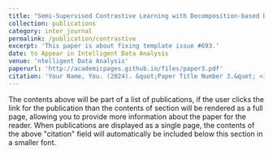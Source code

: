 ```yaml
---
title: "Semi-Supervised Contrastive Learning with Decomposition-based Data Augmentation for Time Series Classification"
collection: publications
category: inter_journal
permalink: /publication/contrastive
excerpt: 'This paper is about fixing template issue #693.'
date: to Appear in Intelligent Data Analysis
venue: 'ntelligent Data Analysis'
paperurl: 'http://academicpages.github.io/files/paper3.pdf'
citation: 'Your Name, You. (2024). &quot;Paper Title Number 3.&quot; <i>GitHub Journal of Bugs</i>. 1(3).'
---
```


The contents above will be part of a list of publications, if the user clicks the link for the publication than the contents of section will be rendered as a full page, allowing you to provide more information about the paper for the reader. When publications are displayed as a single page, the contents of the above "citation" field will automatically be included below this section in a smaller font.
